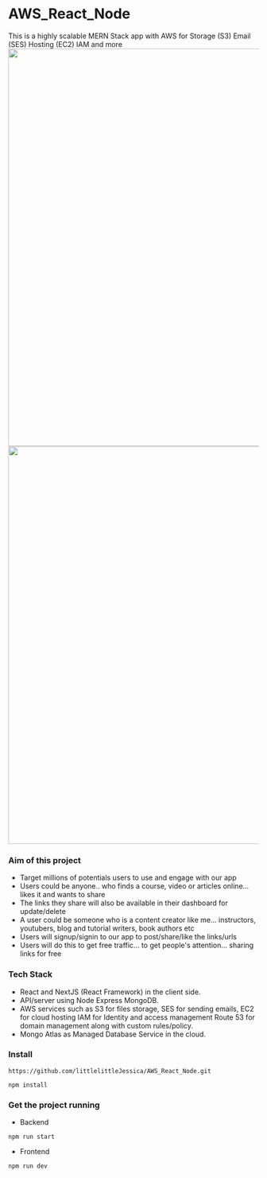 # AWS_React_Node
This is a highly scalable MERN Stack app with AWS for Storage (S3) Email (SES) Hosting (EC2) IAM and more <br/>
<img src='https://react-node-aws-storage.s3.us-east-1.amazonaws.com/screenshots/%E5%BE%AE%E4%BF%A1%E5%9B%BE%E7%89%87_20220604173106.png?response-content-disposition=inline&X-Amz-Security-Token=IQoJb3JpZ2luX2VjEJH%2F%2F%2F%2F%2F%2F%2F%2F%2F%2FwEaDmFwLW5vcnRoZWFzdC0yIkcwRQIhAIuAWscpqWyA6N5DixwCxY9o%2FhIdL%2BUMmngADhr%2FJ3TKAiAsQibZ2dN6L20LSzKZM7MboaFm2evfOsLPljGYNe4z3yrtAgiK%2F%2F%2F%2F%2F%2F%2F%2F%2F%2F8BEAEaDDU2MjMwNTU0ODQ5NyIMnGisxX4Yqjkp%2B%2FhLKsECLyNIVuuZaxbvMckbnMSldeY9oFwKOG2E4jqgyM4IuX0h4w67h88AFfLX4NKtBoWKuE0ghWeGh5vmL9JqfnAhThMOH101GimP%2Bgt%2B%2FQtqvdalkbfXD1NDIsuqF8pcs7BS9pTjA%2FifB5BpSlcZpVmHs10egv%2BR2tlFZteFfFGslqOzw9hWed4lYAciJaUvtekXWhjDFdgJLJb7n66vPteq31zCRhas%2Bz1AS2%2FwVOn1BNQCdGN4ltWfQKlKogSumORTOzCUrXfUz1p3X3Gfh7c6GoOL3%2FUUTodzFFZhxWZSkbfMaJiqcrNLVPKqTrQggxq3hrBZPfxU6Lkicsld8gYkSLwY8MqCt%2BYz9fUJowNc3%2BFp0lAaBl0p47Deb8cDrAvpHqxbPNwuaX2aEJpcmBxfeGuqYpnYn2M6xD4eGPPsVbmUMM6165QGOrMCpj%2BlmiaQx7AZoA6x1vZxgAbcRQSspYt9%2FW0LyNUhc9cTAUwNUHUdiQceM1SFR4jPU5duHPLMGNl3EEtaBptI3TdbrNtDQtO3xvmyqIxT0JIxKjbpxg%2FCH4sL9Z6XOsdaU9zvG4QH5LbH6PU7CLrHctoH0HL6rbJmU2aD%2Bzp6Rqj4EH8%2BBFBV0Ag%2Bgk3%2BfHyJAr8IRpn2l8Tf0XTavY%2FU2ruT4%2B%2FNKa%2BBdwZz1XWhMOH0UvnARpBfumthjYwcj2id38Mk9eYd7IA%2Fak41VbL8XlU%2BXjQu9Kjo9VClfxyMlUusJo%2FrNGENJm0%2FjLEeus0FeE0C5IaRPjPSHavhBbLW18%2BfK9IMGdEGjne5FABvjlvRFHX2fcKI%2FPQy%2BEW9KrpNEQLrkbpx8YUb2AEEaDRlPbJE%2FQ%3D%3D&X-Amz-Algorithm=AWS4-HMAC-SHA256&X-Amz-Date=20220604T094441Z&X-Amz-SignedHeaders=host&X-Amz-Expires=300&X-Amz-Credential=ASIAYF3AFYDIVTIL2EUR%2F20220604%2Fus-east-1%2Fs3%2Faws4_request&X-Amz-Signature=051d2f327fa0dbadba0b4a16519af820d263022ec8d19b0d5c752d2606ef4c5b' width=800px/><br/>
<img src='https://react-node-aws-storage.s3.us-east-1.amazonaws.com/screenshots/%E5%BE%AE%E4%BF%A1%E5%9B%BE%E7%89%87_20220604173114.png?response-content-disposition=inline&X-Amz-Security-Token=IQoJb3JpZ2luX2VjEJH%2F%2F%2F%2F%2F%2F%2F%2F%2F%2FwEaDmFwLW5vcnRoZWFzdC0yIkcwRQIhAIuAWscpqWyA6N5DixwCxY9o%2FhIdL%2BUMmngADhr%2FJ3TKAiAsQibZ2dN6L20LSzKZM7MboaFm2evfOsLPljGYNe4z3yrtAgiK%2F%2F%2F%2F%2F%2F%2F%2F%2F%2F8BEAEaDDU2MjMwNTU0ODQ5NyIMnGisxX4Yqjkp%2B%2FhLKsECLyNIVuuZaxbvMckbnMSldeY9oFwKOG2E4jqgyM4IuX0h4w67h88AFfLX4NKtBoWKuE0ghWeGh5vmL9JqfnAhThMOH101GimP%2Bgt%2B%2FQtqvdalkbfXD1NDIsuqF8pcs7BS9pTjA%2FifB5BpSlcZpVmHs10egv%2BR2tlFZteFfFGslqOzw9hWed4lYAciJaUvtekXWhjDFdgJLJb7n66vPteq31zCRhas%2Bz1AS2%2FwVOn1BNQCdGN4ltWfQKlKogSumORTOzCUrXfUz1p3X3Gfh7c6GoOL3%2FUUTodzFFZhxWZSkbfMaJiqcrNLVPKqTrQggxq3hrBZPfxU6Lkicsld8gYkSLwY8MqCt%2BYz9fUJowNc3%2BFp0lAaBl0p47Deb8cDrAvpHqxbPNwuaX2aEJpcmBxfeGuqYpnYn2M6xD4eGPPsVbmUMM6165QGOrMCpj%2BlmiaQx7AZoA6x1vZxgAbcRQSspYt9%2FW0LyNUhc9cTAUwNUHUdiQceM1SFR4jPU5duHPLMGNl3EEtaBptI3TdbrNtDQtO3xvmyqIxT0JIxKjbpxg%2FCH4sL9Z6XOsdaU9zvG4QH5LbH6PU7CLrHctoH0HL6rbJmU2aD%2Bzp6Rqj4EH8%2BBFBV0Ag%2Bgk3%2BfHyJAr8IRpn2l8Tf0XTavY%2FU2ruT4%2B%2FNKa%2BBdwZz1XWhMOH0UvnARpBfumthjYwcj2id38Mk9eYd7IA%2Fak41VbL8XlU%2BXjQu9Kjo9VClfxyMlUusJo%2FrNGENJm0%2FjLEeus0FeE0C5IaRPjPSHavhBbLW18%2BfK9IMGdEGjne5FABvjlvRFHX2fcKI%2FPQy%2BEW9KrpNEQLrkbpx8YUb2AEEaDRlPbJE%2FQ%3D%3D&X-Amz-Algorithm=AWS4-HMAC-SHA256&X-Amz-Date=20220604T094354Z&X-Amz-SignedHeaders=host&X-Amz-Expires=300&X-Amz-Credential=ASIAYF3AFYDIVTIL2EUR%2F20220604%2Fus-east-1%2Fs3%2Faws4_request&X-Amz-Signature=c7efe0a27e8a269ac86f9ca0b81ad00766002e3c031c68e407b168e1d659b692' width=800px/><br/>

### Aim of this project
* Target millions of potentials users to use and engage with our app
* Users could be anyone.. who finds a course, video or articles online... likes it and wants to share
* The links they share will also be available in their dashboard for update/delete
* A user could be someone who is a content creator like me... instructors, youtubers, blog and tutorial writers, book authors etc
* Users will signup/signin to our app to post/share/like the links/urls
* Users will do this to get free traffic... to get people's attention... sharing links for free

### Tech Stack
* React and NextJS (React Framework) in the client side.
* API/server using Node Express MongoDB.
* AWS services such as S3 for files storage, SES for sending emails, EC2 for cloud hosting IAM for Identity and access management Route 53 for domain management along with custom rules/policy.
* Mongo Atlas as Managed Database Service in the cloud.

### Install
```
https://github.com/littlelittleJessica/AWS_React_Node.git
```
```
npm install
```


### Get the project running
* Backend
```
npm run start
```
* Frontend
```
npm run dev
```
